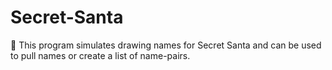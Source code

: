 # Secret-Santa
:santa:  This program simulates drawing names for Secret Santa and can be used to pull names or create a list of name-pairs.
